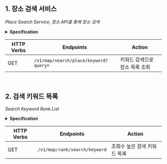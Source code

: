## 1. 장소 검색 서비스

_Place Search Service, 장소 API를 통해 장소 검색_

<details>
<summary><b>Specification</b></summary>

**장소 검색 서비스 - 카카오 검색 API, 네이버 검색 API**

- 각각 최대 5개씩, 총 10개의 키워드 관련 장소를 검색
- 특정 서비스 검색 결과가 5개 이하면 최대한 총 10개에 맞게 적용
- 카카오 장소 검색 API의 결과를 기준으로 두 API 검색 결과에 동일하게 나타나는 문서(장소)가 상위에 올 수 있도록 정렬)

<br/>

**검색 소스: 아래 API 활용**

- 카카오의 로컬API
    - https://developers.kakao.com/docs/latest/ko/local/dev-guide#search-by-keyword
- 네이버 장소 검색 API
    - https://developers.naver.com/docs/serviceapi/search/local/local.md#%EC%A7%80%EC%97%AD

</details>

| HTTP Verbs | Endpoints                             | Action            |
|------------|---------------------------------------|-------------------|
| GET        | `/v1/map/search/place/keyword?query=` | 키워드 검색으로 장소 목록 조회 |

<br/>

## 2. 검색 키워드 목록

_Search Keyword Rank List_

<details>
<summary><b>Specification</b></summary>

- 사용자들이 많이 검색한 순서대로, 최대 10개의 검색 키워드 목록을 제공
- 키워드 별로 검색된 횟수도 함께 표기
- 비즈니스 로직은 모두 서버에서 구현
- 요청/응답 URL, JSON Object는 요건에 맞게 자유롭게 작성

</details>

| HTTP Verbs | Endpoints                     | Action           |
|------------|-------------------------------|------------------|
| GET        | `/v1/map/rank/search/keyword` | 조회수 높은 검색 키워드 목록 |



